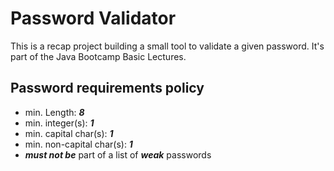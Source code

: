 # Password Validator

This is a recap project building a small tool to validate a given password. It's part of the Java Bootcamp Basic Lectures.

## Password requirements policy

- min. Length: ***8***
- min. integer(s): ***1***
- min. capital char(s): ***1***
- min. non-capital char(s): ***1***
- ***must not be*** part of a list of ***weak*** passwords